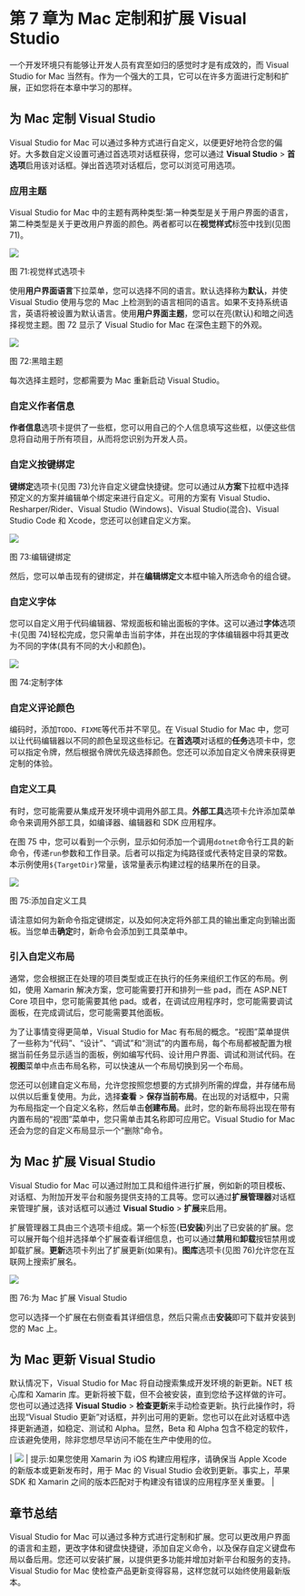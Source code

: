 # 第 7 章为 Mac 定制和扩展 Visual Studio

一个开发环境只有能够让开发人员有宾至如归的感觉时才是有成效的，而 Visual Studio for Mac 当然有。作为一个强大的工具，它可以在许多方面进行定制和扩展，正如您将在本章中学习的那样。

## 为 Mac 定制 Visual Studio

Visual Studio for Mac 可以通过多种方式进行自定义，以便更好地符合您的偏好。大多数自定义设置可通过首选项对话框获得，您可以通过 **Visual Studio** > **首选项**启用该对话框。弹出首选项对话框后，您可以浏览可用选项。

### 应用主题

Visual Studio for Mac 中的主题有两种类型:第一种类型是关于用户界面的语言，第二种类型是关于更改用户界面的颜色。两者都可以在**视觉样式**标签中找到(见图 71)。

![](img/image080.png)

图 71:视觉样式选项卡

使用**用户界面语言**下拉菜单，您可以选择不同的语言。默认选择称为**默认**，并使 Visual Studio 使用与您的 Mac 上检测到的语言相同的语言。如果不支持系统语言，英语将被设置为默认语言。使用**用户界面主题**，您可以在亮(默认)和暗之间选择视觉主题。图 72 显示了 Visual Studio for Mac 在深色主题下的外观。

![](img/image081.png)

图 72:黑暗主题

每次选择主题时，您都需要为 Mac 重新启动 Visual Studio。

### 自定义作者信息

**作者信息**选项卡提供了一些框，您可以用自己的个人信息填写这些框，以便这些信息将自动用于所有项目，从而将您识别为开发人员。

### 自定义按键绑定

**键绑定**选项卡(见图 73)允许自定义键盘快捷键。您可以通过从**方案**下拉框中选择预定义的方案并编辑单个绑定来进行自定义。可用的方案有 Visual Studio、Resharper/Rider、Visual Studio (Windows)、Visual Studio(混合)、Visual Studio Code 和 Xcode，您还可以创建自定义方案。

![](img/image082.png)

图 73:编辑键绑定

然后，您可以单击现有的键绑定，并在**编辑绑定**文本框中输入所选命令的组合键。

### 自定义字体

您可以自定义用于代码编辑器、常规面板和输出面板的字体。这可以通过**字体**选项卡(见图 74)轻松完成，您只需单击当前字体，并在出现的字体编辑器中将其更改为不同的字体(具有不同的大小和颜色)。

![](img/image083.png)

图 74:定制字体

### 自定义评论颜色

编码时，添加`TODO`、`FIXME`等代币并不罕见。在 Visual Studio for Mac 中，您可以让代码编辑器以不同的颜色呈现这些标记。在**首选项**对话框的**任务**选项卡中，您可以指定令牌，然后根据令牌优先级选择颜色。您还可以添加自定义令牌来获得更定制的体验。

### 自定义工具

有时，您可能需要从集成开发环境中调用外部工具。**外部工具**选项卡允许添加菜单命令来调用外部工具，如编译器、编辑器和 SDK 应用程序。

在图 75 中，您可以看到一个示例，显示如何添加一个调用`dotnet`命令行工具的新命令，传递`run`参数和工作目录。后者可以指定为纯路径或代表特定目录的常数。本示例使用`${TargetDir}`常量，该常量表示构建过程的结果所在的目录。

![](img/image084.png)

图 75:添加自定义工具

请注意如何为新命令指定键绑定，以及如何决定将外部工具的输出重定向到输出面板。当您单击**确定**时，新命令会添加到工具菜单中。

### 引入自定义布局

通常，您会根据正在处理的项目类型或正在执行的任务来组织工作区的布局。例如，使用 Xamarin 解决方案，您可能需要打开和排列一些 pad，而在 ASP.NET Core 项目中，您可能需要其他 pad。或者，在调试应用程序时，您可能需要调试面板，在完成调试后，您可能需要其他面板。

为了让事情变得更简单，Visual Studio for Mac 有布局的概念。“视图”菜单提供了一些称为“代码”、“设计”、“调试”和“测试”的内置布局，每个布局都被配置为根据当前任务显示适当的面板，例如编写代码、设计用户界面、调试和测试代码。在**视图**菜单中点击布局名称，可以快速从一个布局切换到另一个布局。

您还可以创建自定义布局，允许您按照您想要的方式排列所需的焊盘，并存储布局以供以后重复使用。为此，选择**查看** > **保存当前布局**。在出现的对话框中，只需为布局指定一个自定义名称，然后单击**创建布局**。此时，您的新布局将出现在带有内置布局的“视图”菜单中，您只需单击其名称即可应用它。Visual Studio for Mac 还会为您的自定义布局显示一个“删除”命令。

## 为 Mac 扩展 Visual Studio

Visual Studio for Mac 可以通过附加工具和组件进行扩展，例如新的项目模板、对话框、为附加开发平台和服务提供支持的工具等。您可以通过**扩展管理器**对话框来管理扩展，该对话框可以通过 **Visual Studio** > **扩展**来启用。

扩展管理器工具由三个选项卡组成。第一个标签(**已安装**)列出了已安装的扩展。您可以展开每个组并选择单个扩展查看详细信息，也可以通过**禁用**和**卸载**按钮禁用或卸载扩展。**更新**选项卡列出了扩展更新(如果有)。**图库**选项卡(见图 76)允许您在互联网上搜索扩展名。

![](img/image085.png)

图 76:为 Mac 扩展 Visual Studio

您可以选择一个扩展在右侧查看其详细信息，然后只需点击**安装**即可下载并安装到您的 Mac 上。

## 为 Mac 更新 Visual Studio

默认情况下，Visual Studio for Mac 将自动搜索集成开发环境的新更新。NET 核心库和 Xamarin 库。更新将被下载，但不会被安装，直到您给予这样做的许可。您也可以通过选择 **Visual Studio** > **检查更新**来手动检查更新。执行此操作时，将出现“Visual Studio 更新”对话框，并列出可用的更新。您也可以在此对话框中选择更新通道，如稳定、测试和 Alpha。显然，Beta 和 Alpha 包含不稳定的软件，应该避免使用，除非您想尽早访问不能在生产中使用的位。

| ![](img/tip.png) | 提示:如果您使用 Xamarin 为 iOS 构建应用程序，请确保当 Apple Xcode 的新版本或更新发布时，用于 Mac 的 Visual Studio 会收到更新。事实上，苹果 SDK 和 Xamarin 之间的版本匹配对于构建没有错误的应用程序至关重要。 |

## 章节总结

Visual Studio for Mac 可以通过多种方式进行定制和扩展。您可以更改用户界面的语言和主题，更改字体和键盘快捷键，添加自定义命令，以及保存自定义键盘布局以备后用。您还可以安装扩展，以提供更多功能并增加对新平台和服务的支持。Visual Studio for Mac 使检查产品更新变得容易，这样您就可以始终使用最新版本。